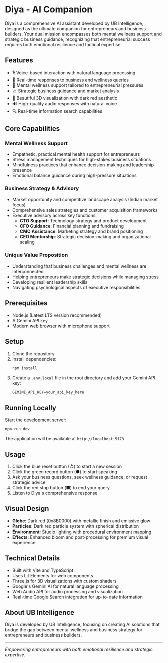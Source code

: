 # Diya - AI Companion

Diya is a comprehensive AI assistant developed by UB Intelligence, designed as the ultimate companion for entrepreneurs and business builders. Your dual mission encompasses both mental wellness support and strategic business guidance, recognizing that entrepreneurial success requires both emotional resilience and tactical expertise.

## Features

- 🎙️ Voice-based interaction with natural language processing
- 💬 Real-time responses to business and wellness queries
- 🧠 Mental wellness support tailored to entrepreneurial pressures
- 📈 Strategic business guidance and market analysis
- 🎨 Beautiful 3D visualization with dark red aesthetic
- 🔊 High-quality audio responses with natural voice
- 🔍 Real-time information search capabilities

## Core Capabilities

### Mental Wellness Support
- Empathetic, practical mental health support for entrepreneurs
- Stress management techniques for high-stakes business situations
- Mindfulness practices that enhance decision-making and leadership presence
- Emotional balance guidance during high-pressure situations

### Business Strategy & Advisory
- Market opportunity and competitive landscape analysis (Indian market focus)
- Comprehensive sales strategies and customer acquisition frameworks
- Executive advisory across key functions:
  - **CTO Support**: Technology strategy and product development
  - **CFO Guidance**: Financial planning and fundraising
  - **CMO Assistance**: Marketing strategy and brand positioning
  - **CEO Mentorship**: Strategic decision-making and organizational scaling

### Unique Value Proposition
- Understanding that business challenges and mental wellness are interconnected
- Helping entrepreneurs make strategic decisions while managing stress
- Developing resilient leadership skills
- Navigating psychological aspects of executive responsibilities

## Prerequisites

- Node.js (Latest LTS version recommended)
- A Gemini API key
- Modern web browser with microphone support

## Setup

1. Clone the repository
2. Install dependencies:
   ```bash
   npm install
   ```
3. Create a `.env.local` file in the root directory and add your Gemini API key:
   ```
   GEMINI_API_KEY=your_api_key_here
   ```

## Running Locally

Start the development server:
```bash
npm run dev
```

The application will be available at `http://localhost:5173`

## Usage

1. Click the blue reset button (↺) to start a new session
2. Click the green record button (●) to start speaking
3. Ask your business questions, seek wellness guidance, or request strategic advice
4. Click the red stop button (■) to end your query
5. Listen to Diya's comprehensive response

## Visual Design

- **Globe**: Dark red (0x8B0000) with metallic finish and emissive glow
- **Particles**: Dark red particle system with spherical distribution
- **Environment**: Studio lighting with procedural environment mapping
- **Effects**: Enhanced bloom and post-processing for premium visual experience

## Technical Details

- Built with Vite and TypeScript
- Uses Lit Elements for web components
- Three.js for 3D visualizations with custom shaders
- Google's Gemini AI for natural language processing
- Web Audio API for audio processing and visualization
- Real-time Google Search integration for up-to-date information

## About UB Intelligence

Diya is developed by UB Intelligence, focusing on creating AI solutions that bridge the gap between mental wellness and business strategy for entrepreneurs and business builders.

---

*Empowering entrepreneurs with both emotional resilience and strategic expertise.*